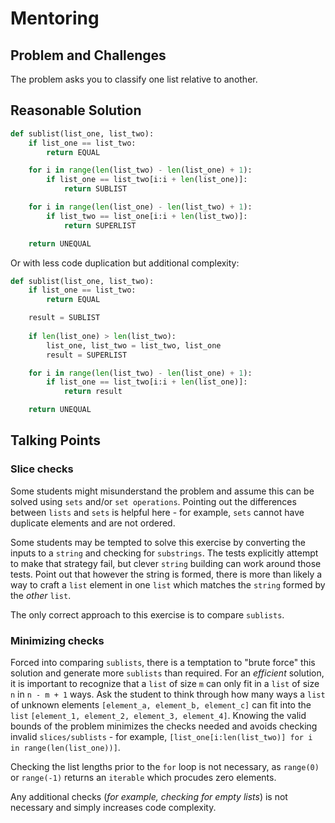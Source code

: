 # Mentoring

## Problem and Challenges

The problem asks you to classify one list relative to another.

## Reasonable Solution

```python
def sublist(list_one, list_two):
    if list_one == list_two:
        return EQUAL

    for i in range(len(list_two) - len(list_one) + 1):
        if list_one == list_two[i:i + len(list_one)]:
            return SUBLIST

    for i in range(len(list_one) - len(list_two) + 1):
        if list_two == list_one[i:i + len(list_two)]:
            return SUPERLIST

    return UNEQUAL
```

Or with less code duplication but additional complexity:

```python
def sublist(list_one, list_two):
    if list_one == list_two:
        return EQUAL

    result = SUBLIST
   
    if len(list_one) > len(list_two):
        list_one, list_two = list_two, list_one
        result = SUPERLIST

    for i in range(len(list_two) - len(list_one) + 1):
        if list_one == list_two[i:i + len(list_one)]:
            return result

    return UNEQUAL
```

## Talking Points

### Slice checks

Some students might misunderstand the problem and assume this can be solved using `sets` and/or `set operations`.
Pointing out the differences between `lists` and `sets` is helpful here - for example, `sets` cannot have duplicate elements and are not ordered.

Some students may be tempted to solve this exercise by converting the inputs to a `string` and checking for `substrings`.
The tests explicitly attempt to make that strategy fail, but clever `string` building can work around those tests.
Point out that however the string is formed, there is more than likely a way to craft a `list` element in one `list` which matches the `string` formed by the _other_ `list`.

The only correct approach to this exercise is to compare `sublists`.

### Minimizing checks

Forced into comparing `sublists`, there is a temptation to "brute force" this solution and generate more `sublists` than required.
For an _efficient_ solution, it is important to recognize that a `list` of size `m` can only fit in a `list` of size `n` in `n - m + 1` ways.
Ask the student to think through how many ways a `list` of unknown elements `[element_a, element_b, element_c]` can fit into the `list` `[element_1, element_2, element_3, element_4]`.
Knowing the valid bounds of the problem minimizes the checks needed and avoids checking invalid `slices/sublists` - for example, `[list_one[i:len(list_two)] for i in range(len(list_one))]`.

Checking the list lengths prior to the `for` loop is not necessary, as `range(0)` or `range(-1)` returns an `iterable` which procudes zero elements.

Any additional checks (_for example, checking for empty lists_) is not necessary and simply increases code complexity.
